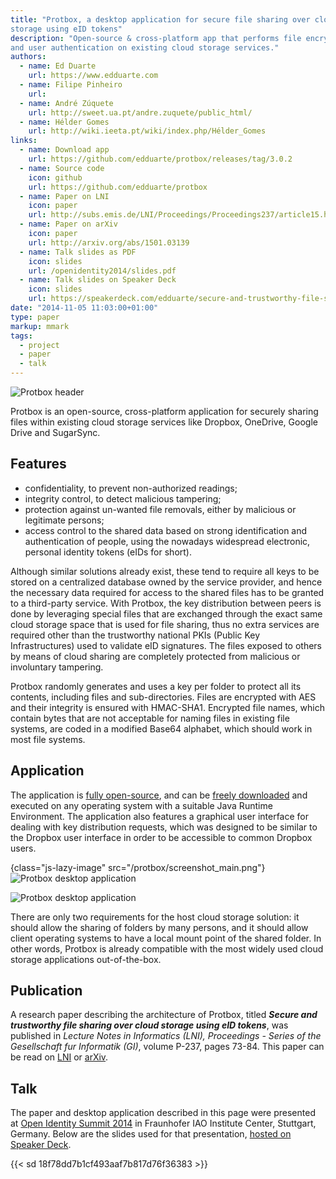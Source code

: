 ```yaml
---
title: "Protbox, a desktop application for secure file sharing over cloud
storage using eID tokens"
description: "Open-source & cross-platform app that performs file encryption
and user authentication on existing cloud storage services."
authors:
  - name: Ed Duarte
    url: https://www.edduarte.com
  - name: Filipe Pinheiro
    url: 
  - name: André Zúquete
    url: http://sweet.ua.pt/andre.zuquete/public_html/
  - name: Hélder Gomes
    url: http://wiki.ieeta.pt/wiki/index.php/Hélder_Gomes
links:
  - name: Download app
    url: https://github.com/edduarte/protbox/releases/tag/3.0.2
  - name: Source code
    icon: github
    url: https://github.com/edduarte/protbox
  - name: Paper on LNI
    icon: paper
    url: http://subs.emis.de/LNI/Proceedings/Proceedings237/article15.html
  - name: Paper on arXiv
    icon: paper
    url: http://arxiv.org/abs/1501.03139
  - name: Talk slides as PDF
    icon: slides
    url: /openidentity2014/slides.pdf
  - name: Talk slides on Speaker Deck
    icon: slides
    url: https://speakerdeck.com/edduarte/secure-and-trustworthy-file-sharing-over-cloud-storage-using-eid-tokens
date: "2014-11-05 11:03:00+01:00"
type: paper
markup: mmark
tags:
  - project
  - paper
  - talk
---
```


![Protbox header](/protbox/header.png)

Protbox is an open-source, cross-platform application for securely sharing files
within existing cloud storage services like Dropbox, OneDrive, Google Drive and
SugarSync.

## Features

- confidentiality, to prevent non-authorized readings;
- integrity control, to detect malicious tampering;
- protection against un-wanted file removals, either by malicious or legitimate
  persons;
- access control to the shared data based on strong identification and
  authentication of people, using the nowadays widespread electronic, personal
  identity tokens (eIDs for short).

Although similar solutions already exist, these tend to require all keys to be
stored on a centralized database owned by the service provider, and hence the
necessary data required for access to the shared files has to be granted to a
third-party service. With Protbox, the key distribution between peers is done by
leveraging special files that are exchanged through the exact same cloud storage
space that is used for file sharing, thus no extra services are required other
than the trustworthy national PKIs (Public Key Infrastructures) used to validate
eID signatures. The files exposed to others by means of cloud sharing are
completely protected from malicious or involuntary tampering.

Protbox randomly generates and uses a key per folder to protect all its
contents, including files and sub-directories. Files are encrypted with AES and
their integrity is ensured with HMAC-SHA1. Encrypted file names, which contain
bytes that are not acceptable for naming files in existing file systems, are
coded in a modified Base64 alphabet, which should work in most file systems.


## Application

The application is [fully open-source](https://github.com/edduarte/protbox), and
can be [freely
downloaded](https://github.com/edduarte/protbox/releases/tag/3.0.2) and executed
on any operating system with a suitable Java Runtime Environment. The
application also features a graphical user interface for dealing with key
distribution requests, which was designed to be similar to the Dropbox user
interface in order to be accessible to common Dropbox users.

{class="js-lazy-image" src="/protbox/screenshot_main.png"}
![Protbox desktop application](# "Protbox desktop application running in the background, protecting two shared folders from Dropbox.")

<noscript>

![Protbox desktop application](/protbox/screenshot_main.png "Protbox desktop application running in the background, protecting two shared folders from Dropbox.")

</noscript>

There are only two requirements for the host cloud storage solution: it should
allow the sharing of folders by many persons, and it should allow client
operating systems to have a local mount point of the shared folder. In other
words, Protbox is already compatible with the most widely used cloud storage
applications out-of-the-box.


## Publication

A research paper describing the architecture of Protbox, titled **_Secure and
trustworthy file sharing over cloud storage using eID tokens_**, was published
in _Lecture Notes in Informatics (LNI), Proceedings - Series of the Gesellschaft
fur Informatik (GI)_, volume P-237, pages 73-84. This paper can be read on
[LNI](http://subs.emis.de/LNI/Proceedings/Proceedings237/article15.html) or
[arXiv](http://arxiv.org/abs/1501.03139).


## Talk

The paper and desktop application described in this page were presented at [Open
Identity Summit 2014](https://go.eid.as/summit/) in Fraunhofer IAO Institute
Center, Stuttgart, Germany. Below are the slides used for that presentation,
[hosted on Speaker
Deck](https://speakerdeck.com/edduarte/secure-and-trustworthy-file-sharing-over-cloud-storage-using-eid-tokens).

{{< sd 18f78dd7b1cf493aaf7b817d76f36383 >}}

